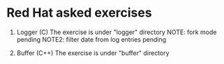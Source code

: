 # Red Hat asked exercises
1. Logger (C)
   The exercise is under "logger" directory
   NOTE: fork mode pending
   NOTE2: filter date from log entries pending

2. Buffer (C++)
   The exercise is under "buffer" directory
